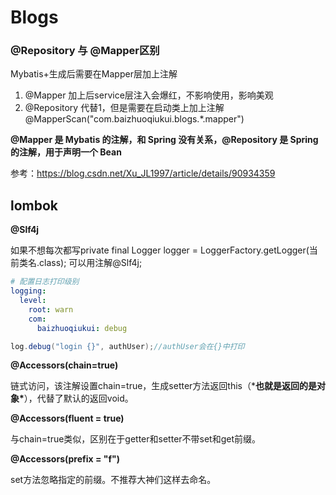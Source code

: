 # Blogs



### @Repository 与 @Mapper区别

Mybatis+生成后需要在Mapper层加上注解

1. @Mapper 加上后service层注入会爆红，不影响使用，影响美观
2. @Repository 代替1，但是需要在启动类上加上注解@MapperScan("com.baizhuoqiukui.blogs.*.mapper")

**@Mapper 是 Mybatis 的注解，和 Spring 没有关系，@Repository 是 Spring 的注解，用于声明一个 Bean**

参考：https://blog.csdn.net/Xu_JL1997/article/details/90934359



## lombok

**@Slf4j**

如果不想每次都写private final Logger logger = LoggerFactory.getLogger(当前类名.class); 可以用注解@Slf4j;

```yml
# 配置日志打印级别
logging:
  level:
    root: warn
    com:
      baizhuoqiukui: debug
```

```java
log.debug("login {}", authUser);//authUser会在{}中打印
```

**@Accessors(chain=true)**

链式访问，该注解设置chain=true，生成setter方法返回this（***也就是返回的是对象\***），代替了默认的返回void。

**@Accessors(fluent = true)**

与chain=true类似，区别在于getter和setter不带set和get前缀。

**@Accessors(prefix = "f")**

set方法忽略指定的前缀。不推荐大神们这样去命名。